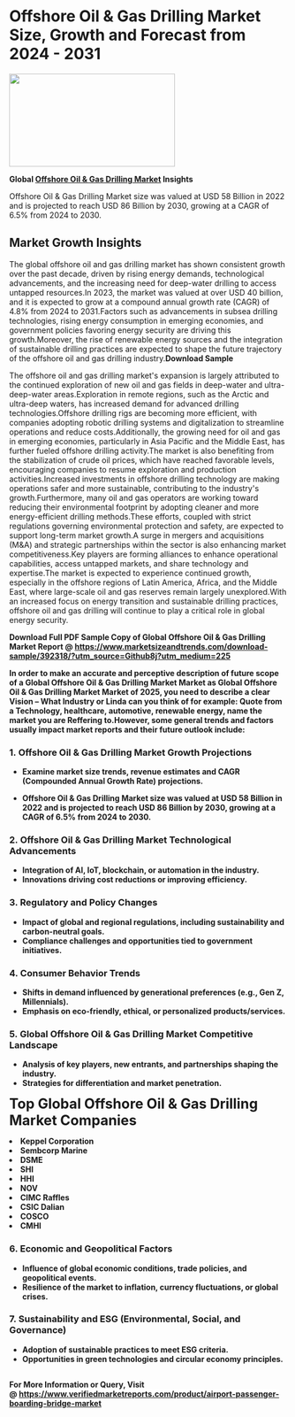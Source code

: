 <H1>Offshore Oil & Gas Drilling Market Size, Growth and Forecast from 2024 - 2031</H1><img class="aligncenter size-medium wp-image-584254" src="https://thirdeyenews.in/wp-content/uploads/2024/09/Global-Market-Research-300x168.jpeg" alt="" width="300" height="168" /><p><strong>Global&nbsp;<a href="https://www.marketsizeandtrends.com/download-sample/392318/?utm_source=Github8j?utm_medium=225">Offshore Oil & Gas Drilling Market</a> Insights</strong></p><p>Offshore Oil & Gas Drilling Market size was valued at USD 58 Billion in 2022 and is projected to reach USD 86 Billion by 2030, growing at a CAGR of 6.5% from 2024 to 2030.</p><p><h2>Market Growth Insights</h2> <p>The global offshore oil and gas drilling market has shown consistent growth over the past decade, driven by rising energy demands, technological advancements, and the increasing need for deep-water drilling to access untapped resources.In 2023, the market was valued at over USD 40 billion, and it is expected to grow at a compound annual growth rate (CAGR) of 4.8% from 2024 to 2031.Factors such as advancements in subsea drilling technologies, rising energy consumption in emerging economies, and government policies favoring energy security are driving this growth.Moreover, the rise of renewable energy sources and the integration of sustainable drilling practices are expected to shape the future trajectory of the offshore oil and gas drilling industry.<strong>Download Sample</strong></p> <p>The offshore oil and gas drilling market's expansion is largely attributed to the continued exploration of new oil and gas fields in deep-water and ultra-deep-water areas.Exploration in remote regions, such as the Arctic and ultra-deep waters, has increased demand for advanced drilling technologies.Offshore drilling rigs are becoming more efficient, with companies adopting robotic drilling systems and digitalization to streamline operations and reduce costs.Additionally, the growing need for oil and gas in emerging economies, particularly in Asia Pacific and the Middle East, has further fueled offshore drilling activity.The market is also benefiting from the stabilization of crude oil prices, which have reached favorable levels, encouraging companies to resume exploration and production activities.Increased investments in offshore drilling technology are making operations safer and more sustainable, contributing to the industry's growth.Furthermore, many oil and gas operators are working toward reducing their environmental footprint by adopting cleaner and more energy-efficient drilling methods.These efforts, coupled with strict regulations governing environmental protection and safety, are expected to support long-term market growth.A surge in mergers and acquisitions (M&A) and strategic partnerships within the sector is also enhancing market competitiveness.Key players are forming alliances to enhance operational capabilities, access untapped markets, and share technology and expertise.The market is expected to experience continued growth, especially in the offshore regions of Latin America, Africa, and the Middle East, where large-scale oil and gas reserves remain largely unexplored.With an increased focus on energy transition and sustainable drilling practices, offshore oil and gas drilling will continue to play a critical role in global energy security.<strong></p><p><span class=""><strong>Download Full PDF Sample Copy of Global Offshore Oil & Gas Drilling Market Report</strong> @ <a href="https://www.marketsizeandtrends.com/download-sample/392318/?utm_source=Github8j?utm_medium=225" target="_blank">https://www.marketsizeandtrends.com/download-sample/392318/?utm_source=Github8j?utm_medium=225</a></span></p><p>In order to make an accurate and perceptive description of future scope of a Global&nbsp;Offshore Oil & Gas Drilling Market Market as Global&nbsp;Offshore Oil & Gas Drilling Market Market of 2025, you need to describe a clear Vision &ndash; What Industry or Linda can you think of for example: Quote from a Technology, healthcare, automotive, renewable energy, name the market you are Reffering to.However, some general trends and factors usually impact market reports and their future outlook include:</p><h3>1.&nbsp;<strong>Offshore Oil & Gas Drilling Market Growth Projections</strong></h3><ul><li>Examine market size trends, revenue estimates and CAGR (Compounded Annual Growth Rate) projections.</li><li><p>Offshore Oil & Gas Drilling Market size was valued at USD 58 Billion in 2022 and is projected to reach USD 86 Billion by 2030, growing at a CAGR of 6.5% from 2024 to 2030.</p></li></ul><h3>2.&nbsp;<strong>Offshore Oil & Gas Drilling Market Technological Advancements</strong></h3><ul><li>Integration of AI, IoT, blockchain, or automation in the industry.</li><li>Innovations driving cost reductions or improving efficiency.</li></ul><h3>3.&nbsp;<strong>Regulatory and Policy Changes</strong></h3><ul><li>Impact of global and regional regulations, including sustainability and carbon-neutral goals.</li><li>Compliance challenges and opportunities tied to government initiatives.</li></ul><h3>4.&nbsp;<strong>Consumer Behavior Trends</strong></h3><ul><li>Shifts in demand influenced by generational preferences (e.g., Gen Z, Millennials).</li><li>Emphasis on eco-friendly, ethical, or personalized products/services.</li></ul><h3>5.&nbsp;<strong>Global Offshore Oil & Gas Drilling Market Competitive Landscape</strong></h3><ul><li>Analysis of key players, new entrants, and partnerships shaping the industry.</li><li>Strategies for differentiation and market penetration.</li></ul><p data-pm-slice="1 1 []"><span style="color: inherit; font-family: inherit; font-size: 25px;">Top Global Offshore Oil & Gas Drilling Market Companies</span></p><div class="" data-test-id=""><p><li>Keppel Corporation</li><li> Sembcorp Marine</li><li> DSME</li><li> SHI</li><li> HHI</li><li> NOV</li><li> CIMC Raffles</li><li> CSIC Dalian</li><li> COSCO</li><li> CMHI</li></p></div><h3>6.&nbsp;<strong>Economic and Geopolitical Factors</strong></h3><ul><li>Influence of global economic conditions, trade policies, and geopolitical events.</li><li>Resilience of the market to inflation, currency fluctuations, or global crises.</li></ul><h3>7.&nbsp;<strong>Sustainability and ESG (Environmental, Social, and Governance)</strong></h3><ul><li>Adoption of sustainable practices to meet ESG criteria.</li><li>Opportunities in green technologies and circular economy principles.</li></ul><h2><strong style="font-size: 14px;">For More Information or Query, Visit @&nbsp;</strong><a style="background-color: #ffffff; font-size: 14px;" href="https://www.marketsizeandtrends.com/report/offshore-oil-gas-drilling-market/" target="_blank">https://www.verifiedmarketreports.com/product/airport-passenger-boarding-bridge-market</a></h2>